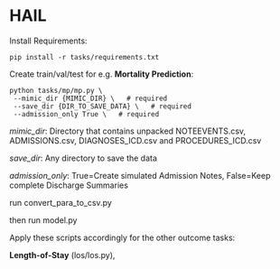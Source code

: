 # HAIL

Install Requirements:

`pip install -r tasks/requirements.txt`

Create train/val/test for e.g. **Mortality Prediction**:

```
python tasks/mp/mp.py \
 --mimic_dir {MIMIC_DIR} \   # required
 --save_dir {DIR_TO_SAVE_DATA} \   # required
 --admission_only True \   # required
```

_mimic_dir_: Directory that contains unpacked NOTEEVENTS.csv, ADMISSIONS.csv, DIAGNOSES_ICD.csv and PROCEDURES_ICD.csv

_save_dir_: Any directory to save the data

_admission_only_: True=Create simulated Admission Notes, False=Keep complete Discharge Summaries

run convert_para_to_csv.py

then run model.py

Apply these scripts accordingly for the other outcome tasks:

**Length-of-Stay** (los/los.py), 
